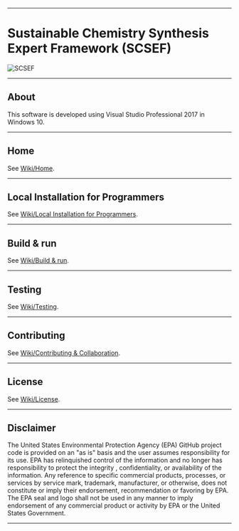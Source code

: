 ***
# Sustainable Chemistry Synthesis Expert Framework (SCSEF)
![SCSEF](https://www.epa.gov/sites/production/files/2013-06/epa_seal_verysmall_trim.gif)
***
## About
This software is developed using Visual Studio Professional 2017 in Windows 10.
***
## Home
See [Wiki/Home](https://github.com/USEPA/sustainable-chemistry-synthesis-expert-framework/wiki).
***
## Local Installation for Programmers
See [Wiki/Local Installation for Programmers](https://github.com/USEPA/sustainable-chemistry-synthesis-expert-framework/wiki/Local-Installation-for-Programmers).
***
## Build & run
See [Wiki/Build & run](https://github.com/USEPA/sustainable-chemistry-synthesis-expert-framework/wiki/Build-&-Run).
***
## Testing
See [Wiki/Testing](https://github.com/USEPA/sustainable-chemistry-synthesis-expert-framework/wiki/Testing).
***
## Contributing
See [Wiki/Contributing & Collaboration](https://github.com/USEPA/sustainable-chemistry-synthesis-expert-framework/wiki/Contributing).
***
## License
See [Wiki/License](https://github.com/USEPA/sustainable-chemistry-synthesis-expert-framework/wiki/Licensing).
***
## Disclaimer
The United States Environmental Protection Agency (EPA) GitHub project code is provided on an
"as is" basis and the user assumes responsibility for its use. EPA has relinquished control of the
information and no longer has responsibility to protect the integrity , confidentiality, or availability
of the information. Any reference to specific commercial products, processes, or services by service
mark, trademark, manufacturer, or otherwise, does not constitute or imply their endorsement,
recommendation or favoring by EPA. The EPA seal and logo shall not be used in any manner to
imply endorsement of any commercial product or activity by EPA or the United States Government.
***
